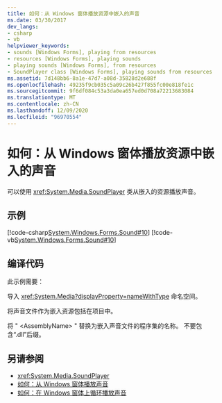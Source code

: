 ```yaml
---
title: 如何：从 Windows 窗体播放资源中嵌入的声音
ms.date: 03/30/2017
dev_langs:
- csharp
- vb
helpviewer_keywords:
- sounds [Windows Forms], playing from resources
- resources [Windows Forms], playing sounds
- playing sounds [Windows Forms], from resources
- SoundPlayer class [Windows Forms], playing sounds from resources
ms.assetid: 7d148bb6-8a1e-47d7-a08d-35828d2e688f
ms.openlocfilehash: 49235f9cb035c5a09c26b427f855fc00e818fe1c
ms.sourcegitcommit: 9f6df084c53a3da0ea657ed0d708a72213683084
ms.translationtype: MT
ms.contentlocale: zh-CN
ms.lasthandoff: 12/09/2020
ms.locfileid: "96970554"
---
```

# <a name="how-to-play-a-sound-embedded-in-a-resource-from-a-windows-form"></a>如何：从 Windows 窗体播放资源中嵌入的声音
可以使用 <xref:System.Media.SoundPlayer> 类从嵌入的资源播放声音。  
  
## <a name="example"></a>示例  
 [!code-csharp[System.Windows.Forms.Sound#10](~/samples/snippets/csharp/VS_Snippets_Winforms/System.Windows.Forms.Sound/CS/soundtestform.cs#10)]
 [!code-vb[System.Windows.Forms.Sound#10](~/samples/snippets/visualbasic/VS_Snippets_Winforms/System.Windows.Forms.Sound/VB/soundtestform.vb#10)]  
  
## <a name="compiling-the-code"></a>编译代码  
 此示例需要：  
  
 导入 <xref:System.Media?displayProperty=nameWithType> 命名空间。  
  
 将声音文件作为嵌入资源包括在项目中。  
  
 将 " \<AssemblyName> " 替换为嵌入声音文件的程序集的名称。 不要包含“.dll”后缀。  
  
## <a name="see-also"></a>另请参阅

- <xref:System.Media.SoundPlayer>
- [如何：从 Windows 窗体播放声音](how-to-play-a-sound-from-a-windows-form.md)
- [如何：在 Windows 窗体上循环播放声音](how-to-loop-a-sound-playing-on-a-windows-form.md)

